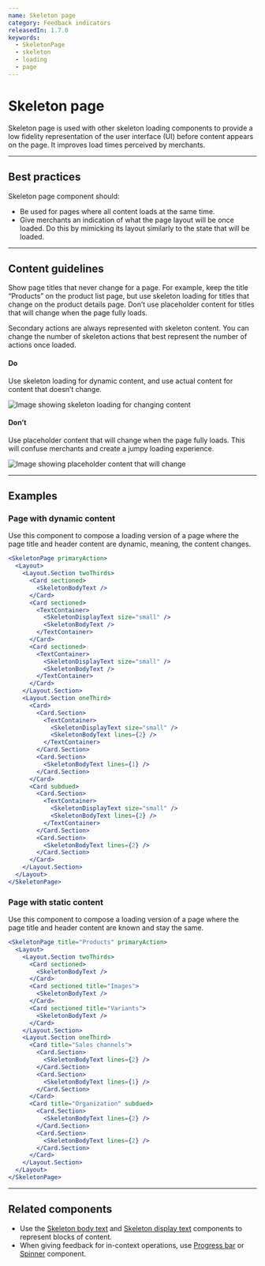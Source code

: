 ```yaml
---
name: Skeleton page
category: Feedback indicators
releasedIn: 1.7.0
keywords:
  - SkeletonPage
  - skeleton
  - loading
  - page
---
```


# Skeleton page

Skeleton page is used with other skeleton loading components to provide a low fidelity representation of the user interface (UI) before content appears on the page. It improves load times perceived by merchants.

---

## Best practices

Skeleton page component should:

- Be used for pages where all content loads at the same time.
- Give merchants an indication of what the page layout will be once loaded. Do this by mimicking its layout similarly to the state that will be loaded.

---

## Content guidelines

Show page titles that never change for a page. For example, keep the title “Products” on the product list page, but use skeleton loading for titles that change on the product details page. Don’t use placeholder content for titles that will change when the page fully loads.

Secondary actions are always represented with skeleton content. You can change the number of skeleton actions that best represent the number of actions once loaded.

<!-- usageblock -->

#### Do

Use skeleton loading for dynamic content, and use actual content for content that doesn’t change.

![Image showing skeleton loading for changing content](/images/components/skeleton-page/do-use-skeleton-for-changing-content@2x.png)

#### Don’t

Use placeholder content that will change when the page fully loads. This will confuse merchants and create a jumpy loading experience.

![Image showing placeholder content that will change](/images/components/skeleton-page/dont-use-placeholder-content-that-will-change@2x.png)

<!-- end -->

---

## Examples

### Page with dynamic content

Use this component to compose a loading version of a page where the page title and header content are dynamic, meaning, the content changes.

```jsx
<SkeletonPage primaryAction>
  <Layout>
    <Layout.Section twoThirds>
      <Card sectioned>
        <SkeletonBodyText />
      </Card>
      <Card sectioned>
        <TextContainer>
          <SkeletonDisplayText size="small" />
          <SkeletonBodyText />
        </TextContainer>
      </Card>
      <Card sectioned>
        <TextContainer>
          <SkeletonDisplayText size="small" />
          <SkeletonBodyText />
        </TextContainer>
      </Card>
    </Layout.Section>
    <Layout.Section oneThird>
      <Card>
        <Card.Section>
          <TextContainer>
            <SkeletonDisplayText size="small" />
            <SkeletonBodyText lines={2} />
          </TextContainer>
        </Card.Section>
        <Card.Section>
          <SkeletonBodyText lines={1} />
        </Card.Section>
      </Card>
      <Card subdued>
        <Card.Section>
          <TextContainer>
            <SkeletonDisplayText size="small" />
            <SkeletonBodyText lines={2} />
          </TextContainer>
        </Card.Section>
        <Card.Section>
          <SkeletonBodyText lines={2} />
        </Card.Section>
      </Card>
    </Layout.Section>
  </Layout>
</SkeletonPage>
```

### Page with static content

Use this component to compose a loading version of a page where the page title and header content are known and stay the same.

```jsx
<SkeletonPage title="Products" primaryAction>
  <Layout>
    <Layout.Section twoThirds>
      <Card sectioned>
        <SkeletonBodyText />
      </Card>
      <Card sectioned title="Images">
        <SkeletonBodyText />
      </Card>
      <Card sectioned title="Variants">
        <SkeletonBodyText />
      </Card>
    </Layout.Section>
    <Layout.Section oneThird>
      <Card title="Sales channels">
        <Card.Section>
          <SkeletonBodyText lines={2} />
        </Card.Section>
        <Card.Section>
          <SkeletonBodyText lines={1} />
        </Card.Section>
      </Card>
      <Card title="Organization" subdued>
        <Card.Section>
          <SkeletonBodyText lines={2} />
        </Card.Section>
        <Card.Section>
          <SkeletonBodyText lines={2} />
        </Card.Section>
      </Card>
    </Layout.Section>
  </Layout>
</SkeletonPage>
```

---

## Related components

- Use the [Skeleton body text](https://polaris.shopify.com/components/skeleton-body-text) and [Skeleton display text](https://polaris.shopify.com/components/skeleton-display-text) components to represent blocks of content.
- When giving feedback for in-context operations, use [Progress bar](https://polaris.shopify.com/components/progress-bar) or [Spinner](https://polaris.shopify.com/components/spinner) component.
